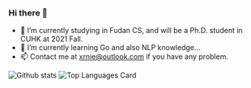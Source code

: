 ### Hi there 👋

<!--
**SimonNie98/SimonNie98** is a ✨ _special_ ✨ repository because its `README.md` (this file) appears on your GitHub profile.

Here are some ideas to get you started:

- 🔭 I’m currently working on ...
- 🌱 I’m currently learning ...
- 👯 I’m looking to collaborate on ...
- 🤔 I’m looking for help with ...
- 💬 Ask me about ...
- 📫 How to reach me: ...
- 😄 Pronouns: ...
- ⚡ Fun fact: ...
-->
- 🔭 I’m currently studying in Fudan CS, and will be a Ph.D. student in CUHK at 2021 Fall.
- 🌱 I’m currently learning Go and also NLP knowledge...
- 📫 Contact me at xrnie@outlook.com if you have any problem.


![Github stats](https://github-readme-stats.vercel.app/api?username=SimonNie98&theme=react&show_icons=true&count_private=true) ![Top Languages Card](https://github-readme-stats.vercel.app/api/top-langs/?username=SimonNie98&theme=react&layout=compact)
